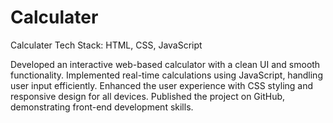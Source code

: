 # Calculater
 Calculater
Tech Stack: HTML, CSS, JavaScript

Developed an interactive web-based calculator with a clean UI and smooth functionality.
Implemented real-time calculations using JavaScript, handling user input efficiently.
Enhanced the user experience with CSS styling and responsive design for all devices.
Published the project on GitHub, demonstrating front-end development skills.
